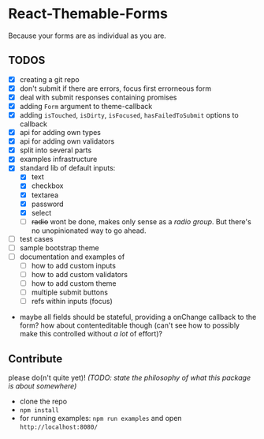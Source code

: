 # React-Themable-Forms

Because your forms are as individual as you are.

## TODOS

  - [x] creating a git repo
  - [x] don't submit if there are errors, focus first errorneous form
  - [x] deal with submit responses containing promises
  - [x] adding `Form` argument to theme-callback
  - [x] adding `isTouched`, `isDirty`, `isFocused`, `hasFailedToSubmit` options to <Fields> callback
  - [x] api for adding own types
  - [x] api for adding own validators
  - [x] split into several parts
  - [x] examples infrastructure
  - [x] standard lib of default inputs:
    - [x] text
    - [x] checkbox
    - [x] textarea
    - [x] password
    - [x] select
    - [ ] ~~radio~~ wont be done, makes only sense as a _radio group_. But there's no unopinionated way to go ahead.
  - [ ] test cases
  - [ ] sample bootstrap theme
  - [ ] documentation and examples of
    - [ ] how to add custom inputs
    - [ ] how to add custom validators
    - [ ] how to add custom theme
    - [ ] multiple submit buttons
    - [ ] refs within inputs (focus)

  - maybe all fields should be stateful, providing a onChange callback to the form? how about contenteditable though (can't see how to possibly make this controlled without *a lot* of effort)?

## Contribute

  please do(n't quite yet)!
  _(TODO: state the philosophy of what this package is about somewhere)_

  - clone the repo
  - `npm install`
  - for running examples: `npm run examples` and open `http://localhost:8080/`